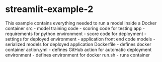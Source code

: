 # streamlit-example-2

This example contains everything needed to run a model inside a Docker container
src - model training code
    - scoring code for testing
app - requirements for python environment
    - score code for deployment
    - settings for deployed environment
    - application front end code
models - serialized models for deployed application
Dockerfile - defines docker container
action.yml - defines GitHub action for automatic deployment 
environment - defines environment for docker
run.sh - runs container
